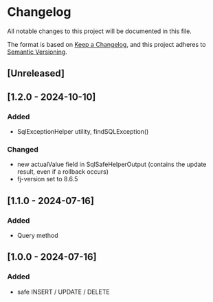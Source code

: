 # Changelog

All notable changes to this project will be documented in this file.

The format is based on [Keep a Changelog](https://keepachangelog.com/en/1.1.0/),
and this project adheres to [Semantic Versioning](https://semver.org/spec/v2.0.0.html).

## [Unreleased]

## [1.2.0 - 2024-10-10]

### Added

- SqlExceptionHelper utility, findSQLException()

### Changed

- new actualValue field in SqlSafeHelperOutput (contains the update result, even if a rollback occurs)
- fj-version set to 8.6.5

## [1.1.0 - 2024-07-16]

### Added

- Query method

## [1.0.0 - 2024-07-16]

### Added

- safe INSERT / UPDATE / DELETE
